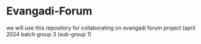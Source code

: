 # Evangadi-Forum
we will use this repository for collaborating on evangadi forum project (april 2024 batch group 3 (sub-group 1)
